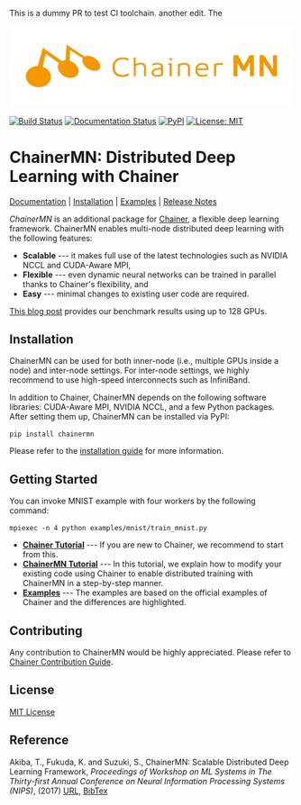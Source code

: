 This is a dummy PR to test CI toolchain. another edit. The 

<div align="center"><img src="docs/image/chainermn1000px.png" width="800"/></div>

[![Build Status](https://travis-ci.org/chainer/chainermn.svg?branch=master)](https://travis-ci.org/chainer/chainermn)
[![Documentation Status](https://readthedocs.org/projects/chainermn/badge/?version=latest)](http://chainermn.readthedocs.io/en/latest/?badge=latest)
[![PyPI](https://img.shields.io/pypi/v/chainermn.svg)](https://pypi.python.org/pypi/chainermn)
[![License: MIT](https://img.shields.io/badge/License-MIT-blue.svg)](https://opensource.org/licenses/MIT)

# ChainerMN: Distributed Deep Learning with Chainer

[Documentation](https://chainermn.readthedocs.io/en/latest) |
[Installation](https://chainermn.readthedocs.io/en/latest/installation/index.html) |
[Examples](examples) |
[Release Notes](https://github.com/pfnet/chainermn/releases)

*ChainerMN* is an additional package for [Chainer](https://github.com/pfnet/chainer), a flexible deep learning framework. ChainerMN enables multi-node distributed deep learning with the following features:

* **Scalable** --- it makes full use of the latest technologies such as NVIDIA NCCL and CUDA-Aware MPI,
* **Flexible** --- even dynamic neural networks can be trained in parallel thanks to Chainer's flexibility, and
* **Easy** --- minimal changes to existing user code are required.

[This blog post](http://chainer.org/general/2017/02/08/Performance-of-Distributed-Deep-Learning-Using-ChainerMN.html) provides our benchmark results using up to 128 GPUs.

## Installation

ChainerMN can be used for both inner-node (i.e., multiple GPUs inside a node) and inter-node settings.
For inter-node settings, we highly recommend to use high-speed interconnects such as InfiniBand.

In addition to Chainer, ChainerMN depends on the following software libraries: CUDA-Aware MPI, NVIDIA NCCL, and a few Python packages.
After setting them up, ChainerMN can be installed via PyPI:

```
pip install chainermn
```

Please refer to the [installation guide](https://chainermn.readthedocs.io/en/latest/installation/index.html) for more information.


## Getting Started

You can invoke MNIST example with four workers by the following command:

```
mpiexec -n 4 python examples/mnist/train_mnist.py
```

* **[Chainer Tutorial](http://docs.chainer.org/en/latest/tutorial/index.html)** --- If you are new to Chainer, we recommend to start from this.
* **[ChainerMN Tutorial](https://chainermn.readthedocs.org/en/latest/tutorial)** --- In this tutorial, we explain how to modify your existing code using Chainer to enable distributed training with ChainerMN in a step-by-step manner.
* **[Examples](examples)** --- The examples are based on the official examples of Chainer and the differences are highlighted.


## Contributing
Any contribution to ChainerMN would be highly appreciated.
Please refer to [Chainer Contribution Guide](http://docs.chainer.org/en/latest/contribution.html).


## License

[MIT License](LICENSE)

## Reference

Akiba, T., Fukuda, K. and Suzuki, S.,
ChainerMN: Scalable Distributed Deep Learning Framework,
*Proceedings of Workshop on ML Systems in
The Thirty-first Annual Conference on Neural Information Processing Systems (NIPS)*, (2017)
[URL](http://learningsys.org/nips17/assets/papers/paper_25.pdf), [BibTex](chainermn_bibtex.txt)
